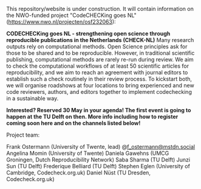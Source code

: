 This repository/website is under construction. It will contain information on the NWO-funded project "CodeCHECKing goes NL" (https://www.nwo.nl/projecten/osf232063): 

**CODECHECKing goes NL - strengthening open science through reproducible publications in the Netherlands (CHECK-NL)**
Many research outputs rely on computational methods. Open Science principles ask for those to be shared and to be reproducible. However, in traditional scientific publishing, computational methods are rarely re-run during review. We aim to check the computational workflows of at least 50 scientific articles for reproducibility, and we aim to reach an agreement with journal editors to establish such a check routinely in their review process. To kickstart both, we will organise roadshows at four locations to bring experienced and new code reviewers, authors, and editors together to implement codechecking in a sustainable way.

**Interested? Reserved 30 May in your agenda! The first event is going to happen at the TU Delft on then. More info including how to register coming soon here and on the channels listed below!**

Project team:

Frank Ostermann (University of Twente, lead) @f_ostermann@mstdn.social
Angelina Momin (University of Twente)
Daniela Gawehns (UMCG Groningen, Dutch Reproducibility Network)
Saba Sharma (TU Delft)
Junzi Sun (TU Delft)
Frederique Belliard (TU Delft)
Stephen Eglen (University of Cambridge, Codecheck.org.uk)
Daniel Nüst (TU Dresden, Codecheck.org.uk)
